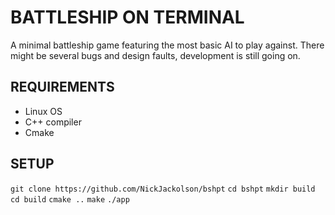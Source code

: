 # BATTLESHIP ON TERMINAL
A minimal battleship game featuring the most basic AI to play against. There might be several bugs and design faults, development is still going on.

## REQUIREMENTS
* Linux OS
* C++ compiler
* Cmake

## SETUP
`git clone https://github.com/NickJackolson/bshpt`
`cd bshpt`
`mkdir build`
`cd build`
`cmake ..`
`make`
`./app`